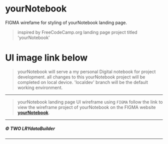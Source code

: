 # yourNotebook

FIGMA wirefame for styling of yourNotebook landing page.
>inspired by FreeCodeCamp.org landing page project titled 'yourNotebook'


# UI image link below

>yourNotebook will serve a my personal Digital notebook for project development.
>all changes to this yourNotebook project will be completed on local device.
>'localdev' branch will be the default working environment. 

---

>yourNotebook landing page UI wireframe using <code>FIGMA</code>
>follow the link to view the wireframe project of yourNotebook on the FIGMA website **[yourNotebook](https://www.figma.com/file/sjeVJUSRqkolQCd6mrtYJP/yourNotebook?node-id=0%3A1)**.

---

##### ©️ TWO LRYdataBuilder

---



